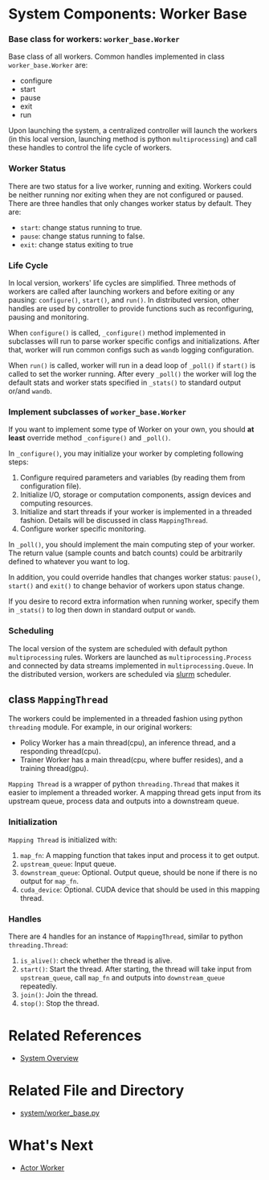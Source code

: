 # System Components: Worker Base 
### Base class for workers: `worker_base.Worker`

Base class of all workers. Common handles implemented in class `worker_base.Worker` are:

- configure
- start
- pause
- exit
- run

Upon launching the system, a centralized controller will launch the workers (in this local version, launching method is python `multiprocessing`) and call these handles to control the life cycle of workers.

### Worker Status

There are two status for a live worker, running and exiting. Workers could be neither running nor exiting when they are not configured or paused. There are three handles that only changes worker status by default. They are:

- `start`: change status running to true.
- `pause`: change status running to false.
- `exit`: change status exiting to true

### Life Cycle

In local version, workers' life cycles are simplified. Three methods of workers are called after launching workers and before exiting or any pausing: `configure()`, `start()`, and `run()`. In distributed version, other handles are used by controller to provide functions such as reconfiguring, pausing and monitoring.  

When `configure()` is called, `_configure()` method implemented in subclasses will run to parse worker specific configs and initializations. After that, worker will run common configs such as `wandb` logging configuration.

When `run()` is called, worker will run in a dead loop of `_poll()` if `start()` is called to set the worker running. After every `_poll()` the worker will log the default stats and worker stats specified in `_stats()` to standard output or/and `wandb`. 

### Implement subclasses of `worker_base.Worker`

If you want to implement some type of Worker on your own, you should **at least** override method `_configure()` and `_poll()`. 

In `_configure()`, you may initialize your worker by completing following steps:
1. Configure required parameters and variables (by reading them from configuration file).
2. Initialize I/O, storage or computation components, assign devices and computing resources.
3. Initialize and start threads if your worker is implemented in a threaded fashion. Details will be discussed in class `MappingThread`.
4. Configure worker specific monitoring.

In `_poll()`, you should implement the main computing step of your worker. The return value (sample counts and batch counts) could be arbitrarily defined to whatever you want to log. 

In addition, you could override handles that changes worker status: `pause()`, `start()` and `exit()` to change behavior of workers upon status change. 

If you desire to record extra information when running worker, specify them in `_stats()` to log then down in standard output or `wandb`.

### Scheduling
The local version of the system are scheduled with default python `multiprocessing` rules. Workers are launched as `multiprocessing.Process` and connected by data streams implemented in `multiprocessing.Queue`. In the distributed version, workers are scheduled via [slurm](https://slurm.schedmd.com/documentation.html) scheduler. 


## class `MappingThread`

The workers could be implemented in a threaded fashion using python `threading` module. For example, in our original workers:
- Policy Worker has a main thread(cpu), an inference thread, and a responding thread(cpu).
- Trainer Worker has a main thread(cpu, where buffer resides), and a training thread(gpu).

`Mapping Thread` is a wrapper of python `threading.Thread` that makes it easier to implement a threaded worker. A mapping thread gets input from its upstream queue, process data and outputs into a downstream queue.

### Initialization

`Mapping Thread` is initialized with:
1. `map_fn`: A mapping function that takes input and process it to get output.
2. `upstream_queue`: Input queue.
3. `downstream_queue`: Optional. Output queue, should be none if there is no output for `map_fn`.
4. `cuda_device`: Optional. CUDA device that should be used in this mapping thread.

### Handles

There are 4 handles for an instance of `MappingThread`, similar to python `threading.Thread`:
1. `is_alive()`: check whether the thread is alive.
2. `start()`: Start the thread. After starting, the thread will take input from `upstream_queue`, call `map_fn` and outputs into `downstream_queue` repeatedly.
3. `join()`: Join the thread.
4. `stop()`: Stop the thread. 

# Related References

- [System Overview](00_system_overview.md)

# Related File and Directory
- [system/worker_base.py](../../src/rlsrl/system/worker_base.py)

# What's Next

- [Actor Worker](02_actor_worker.md)

